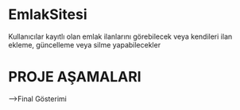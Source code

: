 # EmlakSitesi
Kullanıcılar kayıtlı olan emlak ilanlarını görebilecek veya kendileri ilan ekleme, güncelleme veya silme yapabilecekler 
# PROJE AŞAMALARI
-->Final Gösterimi
